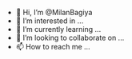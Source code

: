 - 👋 Hi, I’m @MilanBagiya
- 👀 I’m interested in ...
- 🌱 I’m currently learning ...
- 💞️ I’m looking to collaborate on ...
- 📫 How to reach me ...

<!---
MilanBagiya/MilanBagiya is a ✨ special ✨ repository because its `README.md` (this file) appears on your GitHub profile.
You can click the Preview link to take a look at your changes.
--->
